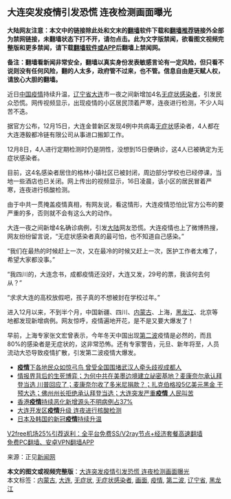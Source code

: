  <h2>大连突发疫情引发恐慌 连夜检测画面曝光</h2> <p class="notice"><b>大陆网友注意：本文中的链接除此处和文末的<a href="https://github.com/bannedbook/fanqiang" >翻墙</a>软件下载和<a href="https://github.com/killgcd/justmysocks/blob/master/README.md">翻墙推荐</a>链接外全部为禁网链接，未翻墙状态下打不开，请勿点击。此为文字版禁闻，欲看图文视频完整版和更多禁闻，请下载<a href="https://github.com/bannedbook/fanqiang">翻墙软件或APP</a>后翻墙上禁闻网。</p><p>备注：翻墙看新闻非常安全，翻墙以真实身份发表敏感言论有一定风险，但只看不说则没有任何风险，翻的人太多，政府管不过来，也不管。信息自由是天赋人权，请放心大胆的翻墙。</b></p>  <div class="entry"> <p></p> <p>近日<span class='wp_keywordlink_affiliate'><a href="https://www.bannedbook.org/" title="中国" target="_blank">中国</a></span><a href="https://www.bannedbook.org/bnews/tag/%E7%96%AB%E6%83%85/" class="st_tag internal_tag" rel="tag" title="标签 疫情 下的日志">疫情</a>持续升温，<a href="https://www.bannedbook.org/bnews/tag/%E8%BE%BD%E5%AE%81%E7%9C%81/" class="st_tag internal_tag" rel="tag" title="标签 辽宁省 下的日志">辽宁省</a><a href="https://www.bannedbook.org/bnews/tag/%e5%a4%a7%e8%bf%9e/" class="st_tag internal_tag" rel="tag" title="标签 大连 下的日志">大连</a>市一夜之间新增加4名<a href="https://www.bannedbook.org/bnews/tag/%E6%97%A0%E7%97%87%E7%8A%B6%E6%84%9F%E6%9F%93%E8%80%85/" class="st_tag internal_tag" rel="tag" title="标签 无症状感染者 下的日志">无症状感染者</a>，引发民众恐慌。网传视频显示，出现疫情的小区居民顶着严寒，连夜进行检测，不少人叫苦不迭。</p> <p>据官方公布，12月15日，大连金普新区发现4例中共病毒<a href="https://www.bannedbook.org/bnews/tag/%E6%97%A0%E7%97%87%E7%8A%B6/" class="st_tag internal_tag" rel="tag" title="标签 无症状 下的日志">无症状</a>感染者，4人都在大连港毅都冷链有限公司从事进口搬卸工作。</p> <p>12月8日，4人进行定期检测时仍是阴性，没想到15日便确诊，这4人已被确定为无症状感染者。</p> <p></p>  <p></p> <p></p> <p></p> <p>目前，这4名感染者居住的格林小镇社区已被封闭，周边部分学校也已经停课，当地一些酒店也已关闭。网上传出的视频显示，16日凌晨，该小区的居民冒着严寒，连夜进行核酸检测。</p> <p>由于中共一贯掩盖疫情真相，有网友说，看这情形，大连疫情恐怕比官方公布的要严重的多，否则就不会有这么大的动作。</p>  <p>大连一夜之间新增4名确诊病例，引发<span class='wp_keywordlink_affiliate'><a href="https://www.bannedbook.org/" title="大陆" target="_blank">大陆</a></span>网友恐慌。大连疫情也上了微博热搜，网友纷纷留言说，“无症状感染者真的最可怕，也不知道自己感染。”</p> <p>“我们在最热的时候赶上一次，又在最冷的时候又赶上一次，医护工作者太难了，希望大家都没事。”</p> <p>“我四川的，大连念书，成都疫情还没好，大连又发，29号的票，我该何去何从？”</p> <p>“求求大连的高校放假吧，孩子真的不想被封在学校过年。”</p> <p>进入12月以来，不到半个月，中国新疆、四川、<a href="https://www.bannedbook.org/bnews/tag/%e5%86%85%e8%92%99%e5%8f%a4/" class="st_tag internal_tag" rel="tag" title="标签 内蒙古 下的日志">内蒙古</a>、上海，<a href="https://www.bannedbook.org/bnews/tag/%e9%bb%91%e9%be%99%e6%b1%9f/" class="st_tag internal_tag" rel="tag" title="标签 黑龙江 下的日志">黑龙江</a>、北京等地都发现新增病例。网友惊呼，疫情遍地开花，是不是又要大爆发了！</p>  <p>早前，上海专家张文宏曾表示，今年冬天中国出现<a href="https://www.bannedbook.org/bnews/tag/%E7%AC%AC%E4%BA%8C%E6%B3%A2/" class="st_tag internal_tag" rel="tag" title="标签 第二波 下的日志">第二波</a>疫情是必然的，而且80%的感染者是无症状的，这非常恐怖。还有专家警告，元旦、新年将至，人员流动大恐导致疫情扩散，引发第二波疫情大爆发。</p> <ul class='op-related-articles' title='相关阅读'> <li><a href='https://www.bannedbook.org/bnews/headline/20201217/1449840.html' target='_blank'><b>疫情</b>下各地民众如惊弓鸟 曾受全国围堵武汉人牵头歧视成都人</a></li> <li><a href='https://www.bannedbook.org/bnews/bannedvideo/20201217/1449816.html' target='_blank'>情报界背后的生死博弈；为何中共在美墨边境建立祕密基地？麦康奈尔承认拜登当选 川普回应了；麦康奈尔收了多米尼捐款？；扎克伯格投5亿美元黑金 干预大选；佛州州长拒绝承认拜登当选；大连突发严重<b>疫情</b> 人民叫苦</a></li> <li><a href='https://www.bannedbook.org/bnews/baitai/20201217/1449811.html' target='_blank'>香港<b>疫情</b>持续恶化新增源头不明病例占37%</a></li> <li><a href='https://www.bannedbook.org/bnews/bannedvideo/20201217/1449761.html' target='_blank'>大连开发区<b>疫情</b>升级 连夜进行核酸检测</a></li> <li><a href='https://www.bannedbook.org/bnews/worldnews/20201217/1449663.html' target='_blank'>日本及韩国的新冠<b>疫情</b>持续升温</a></li> </ul> <p class="texttj"> <a href="https://github.com/bannedbook/fanqiang/wiki/V2ray%E6%9C%BA%E5%9C%BA" target="_blank">V2free机场25%引荐返利：全平台免费SS/V2ray节点+经济套餐高速翻墙</a><br/> <a href="https://github.com/bannedbook/fanqiang/wiki/%E7%A6%81%E9%97%BB%E7%BD%91%E5%AE%89%E5%8D%93%E7%BF%BB%E5%A2%99%E6%96%B0%E9%97%BBAPP" target="_blank">免费PC翻墙、安卓VPN翻墙APP</a></p><p>来源：正见<span class='wp_keywordlink_affiliate'><a href="https://www.bannedbook.org/" title="新闻网">新闻网</a></span></p><a name='sharetosocial'></a>       <div><b>本文的图文或视频完整版</b>：<a href='https://www.bannedbook.org/bnews/cbnews/20201217/1449826.html'>大连突发疫情引发恐慌 连夜检测画面曝光</a></div>  </div><!--END ENTRY--> <div class="postfooter"> <div>本文标签：<a href="https://www.bannedbook.org/bnews/tag/%e5%86%85%e8%92%99%e5%8f%a4/" rel="tag">内蒙古</a>, <a href="https://www.bannedbook.org/bnews/tag/%e5%a4%a7%e8%bf%9e/" rel="tag">大连</a>, <a href="https://www.bannedbook.org/bnews/tag/%E6%97%A0%E7%97%87%E7%8A%B6/" rel="tag">无症状</a>, <a href="https://www.bannedbook.org/bnews/tag/%E6%97%A0%E7%97%87%E7%8A%B6%E6%84%9F%E6%9F%93%E8%80%85/" rel="tag">无症状感染者</a>, <a href="https://www.bannedbook.org/bnews/tag/%E7%94%BB%E9%9D%A2/" rel="tag">画面</a>, <a href="https://www.bannedbook.org/bnews/tag/%E7%96%AB%E6%83%85/" rel="tag">疫情</a>, <a href="https://www.bannedbook.org/bnews/tag/%E7%AC%AC%E4%BA%8C%E6%B3%A2/" rel="tag">第二波</a>, <a href="https://www.bannedbook.org/bnews/tag/%E8%BE%BD%E5%AE%81%E7%9C%81/" rel="tag">辽宁省</a>, <a href="https://www.bannedbook.org/bnews/tag/%e9%bb%91%e9%be%99%e6%b1%9f/" rel="tag">黑龙江</a></div>  </div><!--END POSTFOOTER--> 